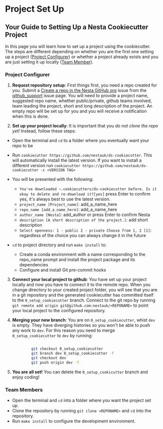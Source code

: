 # Project Set Up

## Your Guide to Setting Up a Nesta Cookiecutter Project

In this page you will learn how to set up a project using the cookiecutter. The steps are different depending on whether you are the first one setting up a project ([Project Configurer](#project-configurer)) or whether a project already exists and you are just setting it up locally ([Team Member](#team-members)).

### Project Configurer

1. **Request repository setup**: First things first, you need a repo created for you. Submit a [Create a repo in the Nesta GitHub org](https://github.com/nestauk/github_support/issues/new/choose) issue from the [github_support](https://github.com/nestauk/github_support) issue page. You will need to provide a project name, suggested repo name, whether public/private, github teams involved, team leading the project, short and long description of the project. An empty repo will be set up for you and you will receive a notification when this is done.

2. **Set up your project locally**: It is important that you *do not clone the repo yet!* Instead, follow these steps:

* Open the terminal and `cd` to a folder where you eventually want your repo to be
* Run `cookiecutter https://github.com/nestauk/ds-cookiecutter`. This will automatically install the latest version. If you want to install a different version run `cookiecutter https://github.com/nestauk/ds-cookiecutter -c <VERSION TAG>`
* You will be presented with the following:
    - `You've downloaded ~.cookiecutters/ds-cookiecutter before. Is it okay to delete and re-download it?[yes]` press Enter to confirm yes, it's always best to use the latest version.
    - `project_name [Project_name]`: add_a_name_here
    - `repo_name [add_a_name_here]`: add_a_name_here
    - `author_name [Nesta]`: add_author or press Enter to confirm Nesta
    - `description [A short description of the project.]`: add short description
    - `Select openness: 1 - public 2 - private Choose from 1, 2 [1]`: regardless of the choice you can always change it in the future

* `cd` to project directory and run `make install` to:
    * Create a conda environment with a name corresponding to the repo_name prompt and install the project package and its dependencies
    * Configure and install Git pre-commit hooks

3. **Connect your local project to github**: You have set up your project locally and now you have to connect it to the remote repo. When you change directory to your created project folder, you will see that you are in a git repository and the generated cookiecutter has committed itself to the `0_setup_cookiecutter` branch. Connect to the git repo by running `git remote add origin git@github.com:nestauk/<REPONAME>` to point your local project to the configured repository.

4. **Merging your new branch**: You are on `0_setup_cookiecutter`, whist `dev` is empty. They have diverging histories so you won't be able to push any work to `dev`. For this reason you need to merge `0_setup_cookiecutter` to `dev` by running:

``` bash

            git checkout 0_setup_cookiecutter
            git branch dev 0_setup_cookiecutter -f
            git checkout dev
            git push origin dev -f
```

5. **You are all set!** You can delete the `0_setup_cookicutter` branch and enjoy coding!


### Team Members

* Open the terminal and `cd` into a folder where you want the project set up.
* Clone the repository by running `git clone <REPONAME>` and `cd` into the repository.
* Run `make install` to configure the development environment.
